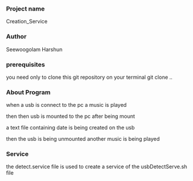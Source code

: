 ### Project name
Creation_Service

### Author 
Seewoogolam Harshun

### prerequisites
you need only to clone this git repository on your terminal
git clone ..

### About Program 
when a usb is connect to the pc 
a music is played 

then then usb is mounted to the pc
after being mount 

a text file containing date is being created on the usb 

then the usb is being unmounted 
another music is being played 

### Service 
the detect.service file is used to create a service of the usbDetectServe.sh file 
